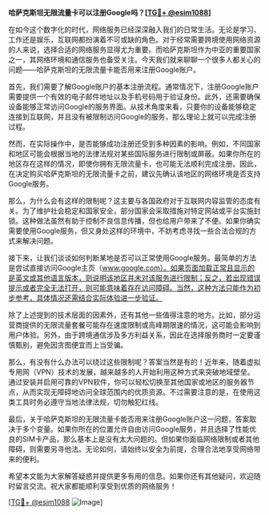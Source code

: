 **哈萨克斯坦无限流量卡可以注册Google吗？[[TG💪+ @esim1088](https://t.me/s/esim1088)]**

在如今这个数字化的时代，网络服务已经深深融入我们的日常生活。无论是学习、工作还是娱乐，互联网都扮演着不可或缺的角色。对于经常需要跨境使用网络资源的人来说，选择合适的网络服务显得尤为重要。而哈萨克斯坦作为中亚的重要国家之一，其网络环境和通信服务也备受关注。今天我们就来聊聊一个很多人都关心的问题——哈萨克斯坦的无限流量卡能否用来注册Google账户。

首先，我们需要了解Google账户的基本注册流程。通常情况下，注册Google账户需要提供一个有效的电子邮件地址以及手机号码用于验证身份。此外，还需要确保设备能够正常访问Google的服务界面。从技术角度来看，只要你的设备能够稳定连接到互联网，并且没有被限制访问Google的服务，那么理论上就可以完成注册过程。

然而，在实际操作中，是否能够成功注册还受到多种因素的影响。例如，不同国家和地区可能会根据当地的法律法规对某些国际服务进行限制或屏蔽。如果你所在的地区存在这样的情况，即使你拥有无限流量卡，也可能无法顺利完成注册。因此，在决定购买哈萨克斯坦的无限流量卡之前，建议先确认该地区的网络环境是否支持Google服务。

那么，为什么会有这样的限制呢？这主要与各国政府对于互联网内容监管的态度有关。为了维护社会稳定和国家安全，部分国家会采取措施对特定网站或平台实施封锁。这种做法虽然有助于控制不良信息传播，但也给用户带来了不便。如果你确实需要使用Google服务，但又身处这样的环境中，不妨考虑寻找一些合法合规的方式来解决问题。

接下来，让我们谈谈如何判断某地是否可以正常使用Google服务。最简单的方法是尝试直接访问Google主页（www.google.com）。如果页面加载正常且显示的是英文或其他语言版本，则说明该地区并未对该服务进行限制；反之，若出现错误提示或者完全无法打开，则可能意味着存在访问障碍。当然，这种方法只能作为初步参考，具体情况还需结合实际体验进一步验证。

除了上述提到的技术层面的因素外，还有其他一些值得注意的地方。比如，部分运营商提供的无限流量套餐可能存在速度限制或高峰期限速的情况，这可能会影响到用户体验。另外，由于跨境通信涉及多方利益关系，因此在选择服务商时一定要谨慎甄别，避免因贪图便宜而上当受骗。

那么，有没有什么办法可以绕过这些限制呢？答案当然是有的！近年来，随着虚拟专用网（VPN）技术的发展，越来越多的人开始利用这种方式来突破地域壁垒。通过安装并启用可靠的VPN软件，你可以轻松切换至其他国家或地区的服务器节点，从而实现无障碍地访问全球范围内的优质资源。不过需要注意的是，在使用这类工具时务必遵守当地法律法规，切勿触犯红线。

最后，关于哈萨克斯坦的无限流量卡能否用来注册Google账户这一问题，答案取决于多个变量。如果你所在的位置允许自由访问Google服务，并且选择了性能优良的SIM卡产品，那么基本上是没有太大问题的。但如果你面临网络限制或者其他障碍，则需要另寻他法。无论如何，请始终以安全为前提，合理合法地享受网络带来的便利。

希望本文能为大家解答疑惑并提供更多有用的信息。如果你还有其他疑问，欢迎随时留言交流。祝大家都能顺利享受到优质的网络服务！

[[TG💪+ @esim1088](https://t.me/s/esim1088) ![Image](https://i.postimg.cc/4NQfJmqS/Snipaste-2025-05-13-00-14-12.png)]